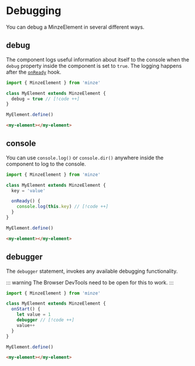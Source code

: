 # Debugging

You can debug a MinzeElement in several different ways.

## debug

The component logs useful information about itself to the console when the `debug` property inside the component is set to `true`. The logging happens after the [`onReady`](/guide/components/hooks#lifecycle) hook.

```js
import { MinzeElement } from 'minze'

class MyElement extends MinzeElement {
  debug = true // [!code ++]
}

MyElement.define()
```

```html
<my-element></my-element>
```

## console

You can use `console.log()` or `console.dir()` anywhere inside the component to log to the console.

```js
import { MinzeElement } from 'minze'

class MyElement extends MinzeElement {
  key = 'value'

  onReady() {
    console.log(this.key) // [!code ++]
  }
}

MyElement.define()
```

```html
<my-element></my-element>
```

## debugger

The `debugger` statement, invokes any available debugging functionality.

::: warning
The Browser DevTools need to be open for this to work.
:::

```js
import { MinzeElement } from 'minze'

class MyElement extends MinzeElement {
  onStart() {
    let value = 1
    debugger // [!code ++]
    value++
  }
}

MyElement.define()
```

```html
<my-element></my-element>
```
